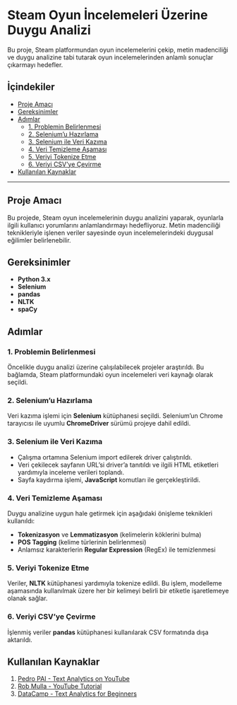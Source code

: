 # Steam Oyun İncelemeleri Üzerine Duygu Analizi

Bu proje, Steam platformundan oyun incelemelerini çekip, metin madenciliği ve duygu analizine tabi tutarak oyun incelemelerinden anlamlı sonuçlar çıkarmayı hedefler.

## İçindekiler
- [Proje Amacı](#proje-amacı)
- [Gereksinimler](#gereksinimler)
- [Adımlar](#adımlar)
  - [1. Problemin Belirlenmesi](#1-problemin-belirlenmesi)
  - [2. Selenium’u Hazırlama](#2-seleniumu-hazırlama)
  - [3. Selenium ile Veri Kazıma](#3-selenium-ile-veri-kazıma)
  - [4. Veri Temizleme Aşaması](#4-veri-temizleme-aşaması)
  - [5. Veriyi Tokenize Etme](#5-veriyi-tokenize-etme)
  - [6. Veriyi CSV’ye Çevirme](#6-veriyi-csvye-çevirme)
- [Kullanılan Kaynaklar](#kullanılan-kaynaklar)

---

## Proje Amacı
Bu projede, Steam oyun incelemelerinin duygu analizini yaparak, oyunlarla ilgili kullanıcı yorumlarını anlamlandırmayı hedefliyoruz. Metin madenciliği teknikleriyle işlenen veriler sayesinde oyun incelemelerindeki duygusal eğilimler belirlenebilir.

## Gereksinimler
- **Python 3.x**
- **Selenium**
- **pandas**
- **NLTK**
- **spaCy**

## Adımlar

### 1. Problemin Belirlenmesi
Öncelikle duygu analizi üzerine çalışılabilecek projeler araştırıldı. Bu bağlamda, Steam platformundaki oyun incelemeleri veri kaynağı olarak seçildi.

### 2. Selenium’u Hazırlama
Veri kazıma işlemi için **Selenium** kütüphanesi seçildi. Selenium’un Chrome tarayıcısı ile uyumlu **ChromeDriver** sürümü projeye dahil edildi.

### 3. Selenium ile Veri Kazıma
- Çalışma ortamına Selenium import edilerek driver çalıştırıldı.
- Veri çekilecek sayfanın URL’si driver’a tanıtıldı ve ilgili HTML etiketleri yardımıyla inceleme verileri toplandı.
- Sayfa kaydırma işlemi, **JavaScript** komutları ile gerçekleştirildi.

### 4. Veri Temizleme Aşaması
Duygu analizine uygun hale getirmek için aşağıdaki önişleme teknikleri kullanıldı:
- **Tokenizasyon** ve **Lemmatizasyon** (kelimelerin köklerini bulma)
- **POS Tagging** (kelime türlerinin belirlenmesi)
- Anlamsız karakterlerin **Regular Expression** (RegEx) ile temizlenmesi

### 5. Veriyi Tokenize Etme
Veriler, **NLTK** kütüphanesi yardımıyla tokenize edildi. Bu işlem, modelleme aşamasında kullanılmak üzere her bir kelimeyi belirli bir etiketle işaretlemeye olanak sağlar.

### 6. Veriyi CSV’ye Çevirme
İşlenmiş veriler **pandas** kütüphanesi kullanılarak CSV formatında dışa aktarıldı.

## Kullanılan Kaynaklar
1. [Pedro PAI - Text Analytics on YouTube](https://www.youtube.com/watch?v=Id2iYV3EfG4&t=209s)
2. [Rob Mulla - YouTube Tutorial](https://www.youtube.com/watch?v=QpzMWQvxXWk&t=775s)
3. [DataCamp - Text Analytics for Beginners](https://www.datacamp.com/tutorial/text-analytics-beginners-nltk)

